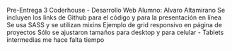 Pre-Entrega 3 Coderhouse - Desarrollo Web
Alumno: Alvaro Altamirano
Se incluyen los links de Github para el código y para la presentación en línea
Se usa SASS y se utilizan mixins
Ejemplo de grid responsivo en página de proyectos
Sólo se ajustaron tamaños para desktop y para celular - Tablets intermedias me hace falta tiempo
